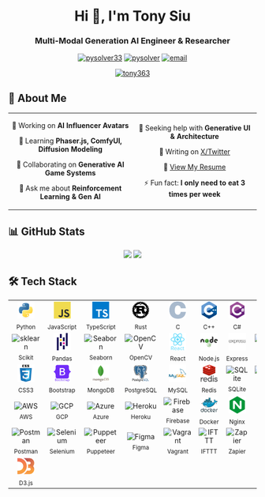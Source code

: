 <h1 align="center">Hi 👋, I'm Tony Siu</h1>
<h3 align="center">Multi-Modal Generation AI Engineer & Researcher</h3>

<p align="center">
  <a href="https://twitter.com/pysolver33" target="blank"><img src="https://img.shields.io/twitter/follow/pysolver33?logo=twitter&style=for-the-badge" alt="pysolver33" /></a>
  <a href="https://linkedin.com/in/pysolver" target="blank"><img src="https://img.shields.io/badge/-LinkedIn-0077B5?style=for-the-badge&logo=linkedin&logoColor=white" alt="pysolver" /></a>
  <a href="mailto:pysolver33@gmail.com"><img src="https://img.shields.io/badge/-Email-D14836?style=for-the-badge&logo=gmail&logoColor=white" alt="email" /></a>
</p>

<p align="center">
  <a href="https://github.com/ryo-ma/github-profile-trophy">
    <img src="https://github-profile-trophy.vercel.app/?username=tony363&theme=darkhub&no-frame=true&margin-w=15" alt="tony363" />
  </a>
</p>

## 🚀 About Me

<table align="center">
<tr>
<td align="center" width="50%">

🔭 Working on **AI Influencer Avatars**

🌱 Learning **Phaser.js, ComfyUI, Diffusion Modeling**

👯 Collaborating on **Generative AI Game Systems**

💬 Ask me about **Reinforcement Learning & Gen AI**

</td>
<td align="center" width="50%">

🤝 Seeking help with **Generative UI & Architecture**

📝 Writing on [X/Twitter](https://x.com/pysolver33)

📄 [View My Resume](https://drive.google.com/file/d/116AOY9gdQSEvq_2ClDNF00XB5ZEUWbKf/view?usp=sharing)

⚡ Fun fact: **I only need to eat 3 times per week**

</td>
</tr>
</table>

## 📊 GitHub Stats

<p align="center">
  <img height="180em" src="https://github-readme-stats.vercel.app/api?username=tony363&show_icons=true&theme=dark&hide_border=true&include_all_commits=true&count_private=true"/>
  <img height="180em" src="https://github-readme-streak-stats.herokuapp.com/?user=tony363&theme=dark&hide_border=true"/>
</p>

## 🛠️ Tech Stack

<div align="center">
<table>
<tr>
<td align="center" width="70">
<img src="https://raw.githubusercontent.com/devicons/devicon/master/icons/python/python-original.svg" width="35" alt="Python" />
<br><sub>Python</sub>
</td>
<td align="center" width="70">
<img src="https://raw.githubusercontent.com/devicons/devicon/master/icons/javascript/javascript-original.svg" width="35" alt="JS" />
<br><sub>JavaScript</sub>
</td>
<td align="center" width="70">
<img src="https://raw.githubusercontent.com/devicons/devicon/master/icons/typescript/typescript-original.svg" width="35" alt="TS" />
<br><sub>TypeScript</sub>
</td>
<td align="center" width="70">
<img src="https://raw.githubusercontent.com/devicons/devicon/master/icons/rust/rust-plain.svg" width="35" alt="Rust" />
<br><sub>Rust</sub>
</td>
<td align="center" width="70">
<img src="https://raw.githubusercontent.com/devicons/devicon/master/icons/c/c-original.svg" width="35" alt="C" />
<br><sub>C</sub>
</td>
<td align="center" width="70">
<img src="https://raw.githubusercontent.com/devicons/devicon/master/icons/cplusplus/cplusplus-original.svg" width="35" alt="C++" />
<br><sub>C++</sub>
</td>
<td align="center" width="70">
<img src="https://raw.githubusercontent.com/devicons/devicon/master/icons/csharp/csharp-original.svg" width="35" alt="C#" />
<br><sub>C#</sub>
</td>
<td align="center" width="70">
<img src="https://raw.githubusercontent.com/devicons/devicon/master/icons/java/java-original.svg" width="35" alt="Java" />
<br><sub>Java</sub>
</td>
<td align="center" width="70">
<img src="https://raw.githubusercontent.com/devicons/devicon/master/icons/php/php-original.svg" width="35" alt="PHP" />
<br><sub>PHP</sub>
</td>
<td align="center" width="70">
<img src="https://www.vectorlogo.zone/logos/pytorch/pytorch-icon.svg" width="35" alt="PyTorch" />
<br><sub>PyTorch</sub>
</td>
<td align="center" width="70">
<img src="https://www.vectorlogo.zone/logos/tensorflow/tensorflow-icon.svg" width="35" alt="TF" />
<br><sub>TensorFlow</sub>
</td>
</tr>
<tr>
<td align="center" width="70">
<img src="https://upload.wikimedia.org/wikipedia/commons/0/05/Scikit_learn_logo_small.svg" width="35" alt="sklearn" />
<br><sub>Scikit</sub>
</td>
<td align="center" width="70">
<img src="https://raw.githubusercontent.com/devicons/devicon/2ae2a900d2f041da66e950e4d48052658d850630/icons/pandas/pandas-original.svg" width="35" alt="Pandas" />
<br><sub>Pandas</sub>
</td>
<td align="center" width="70">
<img src="https://seaborn.pydata.org/_images/logo-mark-lightbg.svg" width="35" alt="Seaborn" />
<br><sub>Seaborn</sub>
</td>
<td align="center" width="70">
<img src="https://www.vectorlogo.zone/logos/opencv/opencv-icon.svg" width="35" alt="OpenCV" />
<br><sub>OpenCV</sub>
</td>
<td align="center" width="70">
<img src="https://raw.githubusercontent.com/devicons/devicon/master/icons/react/react-original-wordmark.svg" width="35" alt="React" />
<br><sub>React</sub>
</td>
<td align="center" width="70">
<img src="https://raw.githubusercontent.com/devicons/devicon/master/icons/nodejs/nodejs-original-wordmark.svg" width="35" alt="Node" />
<br><sub>Node.js</sub>
</td>
<td align="center" width="70">
<img src="https://raw.githubusercontent.com/devicons/devicon/master/icons/express/express-original-wordmark.svg" width="35" alt="Express" />
<br><sub>Express</sub>
</td>
<td align="center" width="70">
<img src="https://cdn.worldvectorlogo.com/logos/django.svg" width="35" alt="Django" />
<br><sub>Django</sub>
</td>
<td align="center" width="70">
<img src="https://www.vectorlogo.zone/logos/pocoo_flask/pocoo_flask-icon.svg" width="35" alt="Flask" />
<br><sub>Flask</sub>
</td>
<td align="center" width="70">
<img src="https://raw.githubusercontent.com/devicons/devicon/master/icons/html5/html5-original-wordmark.svg" width="35" alt="HTML" />
<br><sub>HTML5</sub>
</td>
</tr>
<tr>
<td align="center" width="70">
<img src="https://raw.githubusercontent.com/devicons/devicon/master/icons/css3/css3-original-wordmark.svg" width="35" alt="CSS" />
<br><sub>CSS3</sub>
</td>
<td align="center" width="70">
<img src="https://raw.githubusercontent.com/devicons/devicon/master/icons/bootstrap/bootstrap-plain-wordmark.svg" width="35" alt="Bootstrap" />
<br><sub>Bootstrap</sub>
</td>
<td align="center" width="70">
<img src="https://raw.githubusercontent.com/devicons/devicon/master/icons/mongodb/mongodb-original-wordmark.svg" width="35" alt="MongoDB" />
<br><sub>MongoDB</sub>
</td>
<td align="center" width="70">
<img src="https://raw.githubusercontent.com/devicons/devicon/master/icons/postgresql/postgresql-original-wordmark.svg" width="35" alt="Postgres" />
<br><sub>PostgreSQL</sub>
</td>
<td align="center" width="70">
<img src="https://raw.githubusercontent.com/devicons/devicon/master/icons/mysql/mysql-original-wordmark.svg" width="35" alt="MySQL" />
<br><sub>MySQL</sub>
</td>
<td align="center" width="70">
<img src="https://raw.githubusercontent.com/devicons/devicon/master/icons/redis/redis-original-wordmark.svg" width="35" alt="Redis" />
<br><sub>Redis</sub>
</td>
<td align="center" width="70">
<img src="https://www.vectorlogo.zone/logos/sqlite/sqlite-icon.svg" width="35" alt="SQLite" />
<br><sub>SQLite</sub>
</td>
<td align="center" width="70">
<img src="https://www.vectorlogo.zone/logos/mariadb/mariadb-icon.svg" width="35" alt="MariaDB" />
<br><sub>MariaDB</sub>
</td>
<td align="center" width="70">
<img src="https://www.vectorlogo.zone/logos/elastic/elastic-icon.svg" width="35" alt="Elastic" />
<br><sub>Elastic</sub>
</td>
<td align="center" width="70">
<img src="https://www.vectorlogo.zone/logos/apache_hadoop/apache_hadoop-icon.svg" width="35" alt="Hadoop" />
<br><sub>Hadoop</sub>
</td>
</tr>
<tr>
<td align="center" width="70">
<img src="https://www.vectorlogo.zone/logos/amazon_aws/amazon_aws-icon.svg" width="35" alt="AWS" />
<br><sub>AWS</sub>
</td>
<td align="center" width="70">
<img src="https://www.vectorlogo.zone/logos/google_cloud/google_cloud-icon.svg" width="35" alt="GCP" />
<br><sub>GCP</sub>
</td>
<td align="center" width="70">
<img src="https://www.vectorlogo.zone/logos/microsoft_azure/microsoft_azure-icon.svg" width="35" alt="Azure" />
<br><sub>Azure</sub>
</td>
<td align="center" width="70">
<img src="https://www.vectorlogo.zone/logos/heroku/heroku-icon.svg" width="35" alt="Heroku" />
<br><sub>Heroku</sub>
</td>
<td align="center" width="70">
<img src="https://www.vectorlogo.zone/logos/firebase/firebase-icon.svg" width="35" alt="Firebase" />
<br><sub>Firebase</sub>
</td>
<td align="center" width="70">
<img src="https://raw.githubusercontent.com/devicons/devicon/master/icons/docker/docker-original-wordmark.svg" width="35" alt="Docker" />
<br><sub>Docker</sub>
</td>
<td align="center" width="70">
<img src="https://raw.githubusercontent.com/devicons/devicon/master/icons/nginx/nginx-original.svg" width="35" alt="Nginx" />
<br><sub>Nginx</sub>
</td>
<td align="center" width="70">
<img src="https://www.vectorlogo.zone/logos/git-scm/git-scm-icon.svg" width="35" alt="Git" />
<br><sub>Git</sub>
</td>
<td align="center" width="70">
<img src="https://raw.githubusercontent.com/devicons/devicon/master/icons/linux/linux-original.svg" width="35" alt="Linux" />
<br><sub>Linux</sub>
</td>
<td align="center" width="70">
<img src="https://www.vectorlogo.zone/logos/gnu_bash/gnu_bash-icon.svg" width="35" alt="Bash" />
<br><sub>Bash</sub>
</td>
</tr>
<tr>
<td align="center" width="70">
<img src="https://www.vectorlogo.zone/logos/getpostman/getpostman-icon.svg" width="35" alt="Postman" />
<br><sub>Postman</sub>
</td>
<td align="center" width="70">
<img src="https://raw.githubusercontent.com/detain/svg-logos/780f25886640cef088af994181646db2f6b1a3f8/svg/selenium-logo.svg" width="35" alt="Selenium" />
<br><sub>Selenium</sub>
</td>
<td align="center" width="70">
<img src="https://www.vectorlogo.zone/logos/pptrdev/pptrdev-official.svg" width="35" alt="Puppeteer" />
<br><sub>Puppeteer</sub>
</td>
<td align="center" width="70">
<img src="https://www.vectorlogo.zone/logos/figma/figma-icon.svg" width="35" alt="Figma" />
<br><sub>Figma</sub>
</td>
<td align="center" width="70">
<img src="https://www.vectorlogo.zone/logos/vagrantup/vagrantup-icon.svg" width="35" alt="Vagrant" />
<br><sub>Vagrant</sub>
</td>
<td align="center" width="70">
<img src="https://www.vectorlogo.zone/logos/ifttt/ifttt-ar21.svg" width="35" alt="IFTTT" />
<br><sub>IFTTT</sub>
</td>
<td align="center" width="70">
<img src="https://www.vectorlogo.zone/logos/zapier/zapier-icon.svg" width="35" alt="Zapier" />
<br><sub>Zapier</sub>
</td>
<td align="center" width="70">
<img src="https://upload.wikimedia.org/wikipedia/commons/7/71/GTK_logo.svg" width="35" alt="GTK" />
<br><sub>GTK</sub>
</td>
<td align="center" width="70">
<img src="https://upload.wikimedia.org/wikipedia/commons/0/0b/Qt_logo_2016.svg" width="35" alt="Qt" />
<br><sub>Qt</sub>
</td>
<td align="center" width="70">
<img src="https://upload.wikimedia.org/wikipedia/commons/b/bb/WxWidgets.svg" width="35" alt="wxWidgets" />
<br><sub>wxWidgets</sub>
</td>
</tr>
<tr>
<td align="center" width="70">
<img src="https://raw.githubusercontent.com/devicons/devicon/master/icons/d3js/d3js-original.svg" width="35" alt="D3.js" />
<br><sub>D3.js</sub>
</td>
</tr>
</table>
</div>

